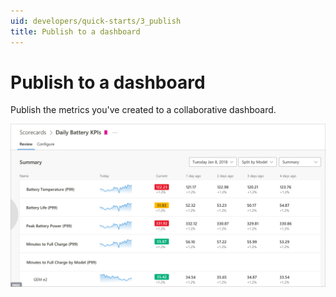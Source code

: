 ```yaml
---
uid: developers/quick-starts/3_publish
title: Publish to a dashboard
---
```

# Publish to a dashboard

Publish the metrics you've created to a collaborative dashboard.

![Dashboard](dashboard.png)
